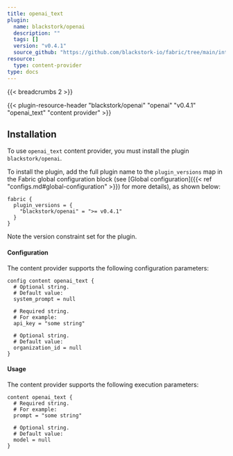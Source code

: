 ```yaml
---
title: openai_text
plugin:
  name: blackstork/openai
  description: ""
  tags: []
  version: "v0.4.1"
  source_github: "https://github.com/blackstork-io/fabric/tree/main/internal/openai/"
resource:
  type: content-provider
type: docs
---
```


{{< breadcrumbs 2 >}}

{{< plugin-resource-header "blackstork/openai" "openai" "v0.4.1" "openai_text" "content provider" >}}

## Installation

To use `openai_text` content provider, you must install the plugin `blackstork/openai`.

To install the plugin, add the full plugin name to the `plugin_versions` map in the Fabric global configuration block (see [Global configuration]({{< ref "configs.md#global-configuration" >}}) for more details), as shown below:

```hcl
fabric {
  plugin_versions = {
    "blackstork/openai" = ">= v0.4.1"
  }
}
```

Note the version constraint set for the plugin.


#### Configuration

The content provider supports the following configuration parameters:

```hcl
config content openai_text {
  # Optional string.
  # Default value:
  system_prompt = null

  # Required string.
  # For example:
  api_key = "some string"

  # Optional string.
  # Default value:
  organization_id = null
}
```

#### Usage

The content provider supports the following execution parameters:

```hcl
content openai_text {
  # Required string.
  # For example:
  prompt = "some string"

  # Optional string.
  # Default value:
  model = null
}
```

